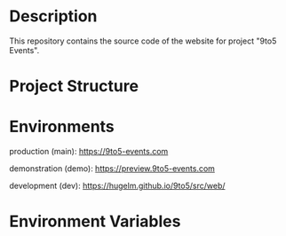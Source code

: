 # Description
This repository contains the source code of the website for project "9to5 Events".

# Project Structure

# Environments
production (main):  https://9to5-events.com

demonstration (demo):  https://preview.9to5-events.com

development (dev):  https://hugelm.github.io/9to5/src/web/

# Environment Variables